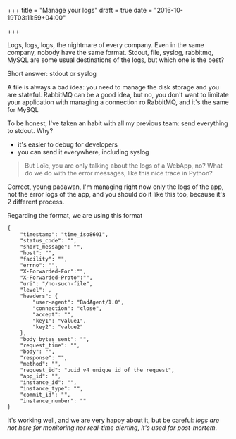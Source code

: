 +++
title = "Manage your logs"
draft = true
date = "2016-10-19T03:11:59+04:00"

+++

Logs, logs, logs, the nightmare of every company. Even in the same company, nobody have the same format. Stdout, file, syslog, rabbitmq, MySQL are some usual destinations of the logs, but which one is the best?

Short answer: stdout or syslog

A file is always a bad idea: you need to manage the disk storage and you are stateful.
RabbitMQ can be a good idea, but no, you don't want to limitate your application with managing a connection ro RabbitMQ, and it's the same for MySQL

To be honest, I've taken an habit with all my previous team: send everything to stdout. Why?

* it's easier to debug for developers
* you can send it everywhere, including syslog

> But Loïc, you are only talking about the logs of a WebApp, no? What do we do with the error messages, like this nice trace in Python?

Correct, young padawan, I'm managing right now only the logs of the app, not the error logs of the app, and you should do it like this too, because it's 2 different process.

Regarding the format, we are using this format

```
{
    "timestamp": "time_iso8601",
    "status_code": "",
    "short_message": "",
    "host": "",
    "facility": "",
    "errno": "",
    "X-Forwarded-For":"",
    "X-Forwarded-Proto":"",
    "uri": "/no-such-file",
    "level": ,
    "headers": {
        "user-agent": "BadAgent/1.0",
        "connection": "close",
        "accept": "",
        "key1": "value1",
        "key2": "value2"
    },
    "body_bytes_sent": "",
    "request_time": "",
    "body": "",
    "response": "",
    "method": "",
    "request_id": "uuid v4 unique id of the request",
    "app_id": "",
    "instance_id": "",
    "instance_type": "",
    "commit_id": "",
    "instance_number": ""
}
```

It's working well, and we are very happy about it, but be careful: *logs are not here for monitoring nor real-time alerting, it's used for post-mortem.*
